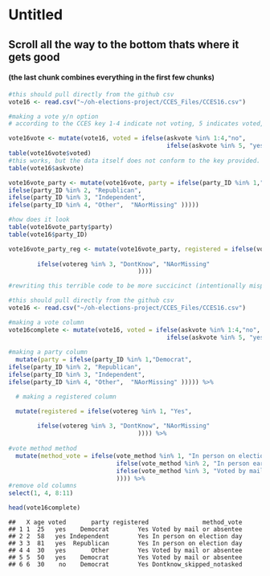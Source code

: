 Untitled
================

Scroll all the way to the bottom thats where it gets good
---------------------------------------------------------

#### (the last chunk combines everything in the first few chunks)

``` r
#this should pull directly from the github csv
vote16 <- read.csv("~/oh-elections-project/CCES_Files/CCES16.csv")

#making a vote y/n option
# according to the CCES key 1-4 indicate not voting, 5 indicates voted, 8&9 indicate skipped and not asked

vote16vote <- mutate(vote16, voted = ifelse(askvote %in% 1:4,"no",
                                            ifelse(askvote %in% 5, "yes",  "NAorMissing" )))
table(vote16vote$voted)
#this works, but the data itself does not conform to the key provided. There is supposed to be an 8 for Skipped and a 9 for Not Asked but the dataframe has NAs instead. In fact there are no 8s or 9s in the set
table(vote16$askvote)
```

``` r
vote16vote_party <- mutate(vote16vote, party = ifelse(party_ID %in% 1,"Democrat",
ifelse(party_ID %in% 2, "Republican", 
ifelse(party_ID %in% 3, "Independent",
ifelse(party_ID %in% 4, "Other",  "NAorMissing" )))))

#how does it look
table(vote16vote_party$party)
table(vote16$party_ID)
```

``` r
vote16vote_party_reg <- mutate(vote16vote_party, registered = ifelse(votereg %in% 1, "Yes", 
                                                                           ifelse(votereg %in% 2, "No", 
        ifelse(votereg %in% 3, "DontKnow", "NAorMissing"
                                    ))))
```

``` r
#rewriting this terrible code to be more succicinct (intentionally mispelled thats the joke)

#this should pull directly from the github csv
vote16 <- read.csv("~/oh-elections-project/CCES_Files/CCES16.csv")

#making a vote column
vote16complete <- mutate(vote16, voted = ifelse(askvote %in% 1:4,"no",
                                            ifelse(askvote %in% 5, "yes",  "NAorMissing" ))) %>%
  
#making a party column
  mutate(party = ifelse(party_ID %in% 1,"Democrat",
ifelse(party_ID %in% 2, "Republican", 
ifelse(party_ID %in% 3, "Independent",
ifelse(party_ID %in% 4, "Other",  "NAorMissing" ))))) %>%

  # making a registered column

  mutate(registered = ifelse(votereg %in% 1, "Yes", 
                                                                           ifelse(votereg %in% 2, "No", 
        ifelse(votereg %in% 3, "DontKnow", "NAorMissing"
                                    )))) %>%
  
#vote method method
  mutate(method_vote = ifelse(vote_method %in% 1, "In person on election day", 
                              ifelse(vote_method %in% 2, "In person early", 
                              ifelse(vote_method %in% 3, "Voted by mail or absentee", "Dontknow_skipped_notasked"
                              )))) %>%
#remove old columns
select(1, 4, 8:11)

head(vote16complete)
```

    ##   X age voted       party registered               method_vote
    ## 1 1  25   yes    Democrat        Yes Voted by mail or absentee
    ## 2 2  58   yes Independent        Yes In person on election day
    ## 3 3  81   yes  Republican        Yes In person on election day
    ## 4 4  30   yes       Other        Yes Voted by mail or absentee
    ## 5 5  50   yes    Democrat        Yes Voted by mail or absentee
    ## 6 6  30    no    Democrat        Yes Dontknow_skipped_notasked
